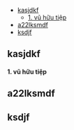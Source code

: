 
<!-- MarkdownTOC -->

- [kasjdkf](#kasjdkf)
    - [1. vũ hữu tiệp](#-vu-huu-tiep)
- [a22lksmdf](#alksmdf)
- [ksdjf](#ksdjf)

<!-- /MarkdownTOC -->

<a name="kasjdkf"></a>

## kasjdkf 
<a name="-vu-huu-tiep"></a>

#### 1. vũ hữu tiệp 
<a name="alksmdf"></a>

## a22lksmdf

<a name="ksdjf"></a>

## ksdjf 
